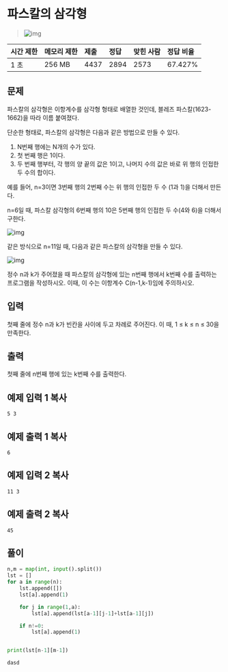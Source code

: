 # 파스칼의 삼각형

> ![img](https://d2gd6pc034wcta.cloudfront.net/tier/6.svg) 

| 시간 제한 | 메모리 제한 | 제출 | 정답 | 맞힌 사람 | 정답 비율 |
| :-------- | :---------- | :--- | :--- | :-------- | :-------- |
| 1 초      | 256 MB      | 4437 | 2894 | 2573      | 67.427%   |

## 문제

파스칼의 삼각형은 이항계수를 삼각형 형태로 배열한 것인데, 블레즈 파스칼(1623-1662)을 따라 이름 붙여졌다.

단순한 형태로, 파스칼의 삼각형은 다음과 같은 방법으로 만들 수 있다.

1. N번째 행에는 N개의 수가 있다.
2. 첫 번째 행은 1이다.
3. 두 번째 행부터, 각 행의 양 끝의 값은 1이고, 나머지 수의 값은 바로 위 행의 인접한 두 수의 합이다.

예를 들어, n=3이면 3번째 행의 2번째 수는 위 행의 인접한 두 수 (1과 1)을 더해서 만든다. 

n=6일 때, 파스칼 삼각형의 6번째 행의 10은 5번째 행의 인접한 두 수(4와 6)을 더해서 구한다. 

![img](https://upload.wikimedia.org/wikipedia/commons/thumb/f/f6/Pascal%27s_triangle_5.svg/540px-Pascal%27s_triangle_5.svg.png)

같은 방식으로 n=11일 때, 다음과 같은 파스칼의 삼각형을 만들 수 있다.

![img](https://upload.wikimedia.org/wikipedia/commons/thumb/4/4b/Pascal_triangle.svg/588px-Pascal_triangle.svg.png)

정수 n과 k가 주어졌을 때 파스칼의 삼각형에 있는 n번째 행에서 k번째 수를 출력하는 프로그램을 작성하시오.  이때, 이 수는 이항계수 C(n-1,k-1)임에 주의하시오.

## 입력

첫째 줄에 정수 n과 k가 빈칸을 사이에 두고 차례로 주어진다. 이 때, 1 ≤ k ≤ n ≤ 30을 만족한다.

## 출력

첫째 줄에 n번째 행에 있는 k번째 수를 출력한다.

## 예제 입력 1 복사

```
5 3
```

## 예제 출력 1 복사

```
6
```

## 예제 입력 2 복사

```
11 3
```

## 예제 출력 2 복사

```
45
```



## 풀이

```python
n,m = map(int, input().split())
lst = []
for a in range(n):
    lst.append([])
    lst[a].append(1)

    for j in range(1,a):
        lst[a].append(lst[a-1][j-1]+lst[a-1][j])

    if n!=0:
        lst[a].append(1)


print(lst[n-1][m-1])
```

```
dasd
```

